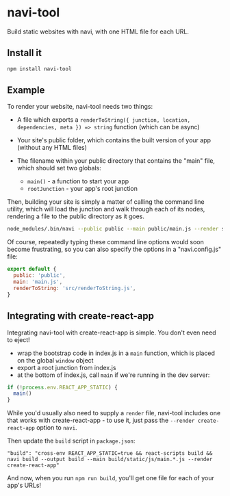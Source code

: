 # navi-tool

Build static websites with navi, with one HTML file for each URL.

## Install it

```bash
npm install navi-tool
```

## Example

To render your website, navi-tool needs two things:

- A file which exports a `renderToString({ junction, location, dependencies, meta }) => string` function (which can be async)
- Your site's public folder, which contains the built version of your app (without any HTML files)
- The filename within your public directory that contains the "main" file, which should set two globals:

  * `main()` - a function to start your app 
  * `rootJunction` - your app's root junction

Then, building your site is simply a matter of calling the command line utility, which will load the junction and walk through each of its nodes, rendering a file to the public directory as it goes.

```bash
node_modules/.bin/navi --public public --main public/main.js --render src/renderToString.js
```

Of course, repeatedly typing these command line options would soon become frustrating, so you can also specify the options in a "navi.config.js" file:

```js
export default {
  public: 'public',
  main: 'main.js',
  renderToString: 'src/renderToString.js',
}
```

## Integrating with create-react-app

Integrating navi-tool with create-react-app is simple. You don't even need to eject!

- wrap the bootstrap code in index.js in a `main` function, which is placed on the global `window` object
- export a root junction from index.js
- at the bottom of index.js, call `main` if we're running in the dev server:

```js
if (!process.env.REACT_APP_STATIC) {
  main()
}
```

While you'd usually also need to supply a `render` file, navi-tool includes one that works with create-react-app - to use it, just pass the `--render create-react-app` option to `navi`.

Then update the `build` script in `package.json`:

```
"build": "cross-env REACT_APP_STATIC=true && react-scripts build && navi build --output build --main build/static/js/main.*.js --render create-react-app"
```

And now, when you run `npm run build`, you'll get one file for each of your app's URLs!